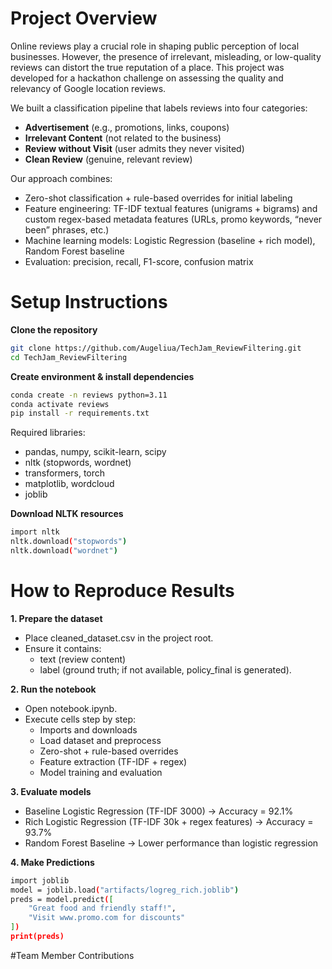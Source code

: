 # Project Overview

Online reviews play a crucial role in shaping public perception of local businesses. However, the presence of irrelevant, misleading, or low-quality reviews can distort the true reputation of a place. This project was developed for a hackathon challenge on assessing the quality and relevancy of Google location reviews.

We built a classification pipeline that labels reviews into four categories:

- **Advertisement** (e.g., promotions, links, coupons)
- **Irrelevant Content** (not related to the business)
- **Review without Visit** (user admits they never visited)
- **Clean Review** (genuine, relevant review)

Our approach combines:
- Zero-shot classification + rule-based overrides for initial labeling
- Feature engineering: TF-IDF textual features (unigrams + bigrams) and custom regex-based metadata features (URLs, promo keywords, “never been” phrases, etc.)
- Machine learning models: Logistic Regression (baseline + rich model), Random Forest baseline
- Evaluation: precision, recall, F1-score, confusion matrix

# Setup Instructions
**Clone the repository**
```bash
git clone https://github.com/Augeliua/TechJam_ReviewFiltering.git
cd TechJam_ReviewFiltering
```

**Create environment & install dependencies** 
```bash
conda create -n reviews python=3.11
conda activate reviews
pip install -r requirements.txt
```
Required libraries:
- pandas, numpy, scikit-learn, scipy
- nltk (stopwords, wordnet)
- transformers, torch
- matplotlib, wordcloud
- joblib

**Download NLTK resources**
```bash
import nltk
nltk.download("stopwords")
nltk.download("wordnet")
```

# How to Reproduce Results
**1. Prepare the dataset**
- Place cleaned_dataset.csv in the project root.
- Ensure it contains:
  - text (review content)
  - label (ground truth; if not available, policy_final is generated).

**2. Run the notebook**
- Open notebook.ipynb.
- Execute cells step by step:
  - Imports and downloads
  - Load dataset and preprocess
  - Zero-shot + rule-based overrides
  - Feature extraction (TF-IDF + regex)
  - Model training and evaluation

**3. Evaluate models**
- Baseline Logistic Regression (TF-IDF 3000) → Accuracy = 92.1%
- Rich Logistic Regression (TF-IDF 30k + regex features) → Accuracy = 93.7%
- Random Forest Baseline → Lower performance than logistic regression

**4. Make Predictions**
```bash
import joblib
model = joblib.load("artifacts/logreg_rich.joblib")
preds = model.predict([
    "Great food and friendly staff!", 
    "Visit www.promo.com for discounts"
])
print(preds)
```
#Team Member Contributions

